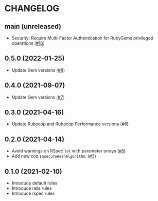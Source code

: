 # CHANGELOG
## main (unreleased)
* Security: Require Multi-Factor Authentication for RubyGems privileged operations ([#16](https://github.com/cobalthq/cobalt-rubocop/pull/10))

## 0.5.0 (2022-01-25)
* Update Gem versions ([#8](https://github.com/cobalthq/cobalt-rubocop/pull/8))

## 0.4.0 (2021-09-07)
* Update Gem versions ([#7](https://github.com/cobalthq/cobalt-rubocop/pull/7))

## 0.3.0 (2021-04-16)
* Update Rubocop and Rubocop Performance versions ([#6](https://github.com/cobalthq/cobalt-rubocop/pull/6))

## 0.2.0 (2021-04-14)
* Avoid warnings on RSpec `let` with parameter arrays ([#5](https://github.com/cobalthq/cobalt-rubocop/pull/5))
* Add new cop `InsecureHashAlgorithm`. ([#3](https://github.com/cobalthq/cobalt-rubocop/pull/3))

## 0.1.0 (2021-02-10)
* Introduce default rules
* Introduce rails rules
* Introduce rspec rules
